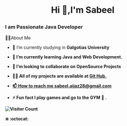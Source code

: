 <h1><p style="text-align:center">Hi 👋,I'm Sabeel</p></h1>

### I am Passionate Java Developer
<p>🙋‍♂️About Me</p>

* 🔭 I’m currently studying in <b>Galgotias University

* 🌱 I’m currently learning <b>Java and Web Development.

* 👯 I’m looking to collaborate on OpenSource Projects

* 👨‍💻 All of my projects are available at <a href="https://github.com/sabeel28">Git Hub.

* 📫 How to reach me <a href="https://mail.google.com/mail/u/0/#inbox">sabeel.aijaz28@gmail.com

* ⚡ Fun fact <b>I play games and go to the GYM 💪 . 

![Visitor Count](https://komarev.com/ghpvc/?username=yourusername&color=blue)



❇️ :octocat:
<!---
sabeel28/sabeel28 is a ✨ special ✨ repository because its `README.md` (this file) appears on your GitHub profile.
You can click the Preview link to take a look at your changes.
--->
